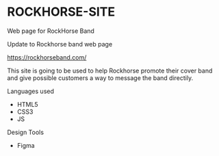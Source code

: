 # ROCKHORSE-SITE
Web page for RockHorse Band 

Update to Rockhorse band web page

https://rockhorseband.com/

This site is going to be used to help Rockhorse promote their cover band and give possible customers a way to message the band directily.

Languages used
<ul>
  <li>HTML5</li>
  <li>CSS3</li>
  <li>JS</li>
</ul>

Design Tools
<ul>
  <li>Figma</li>
</ul>
